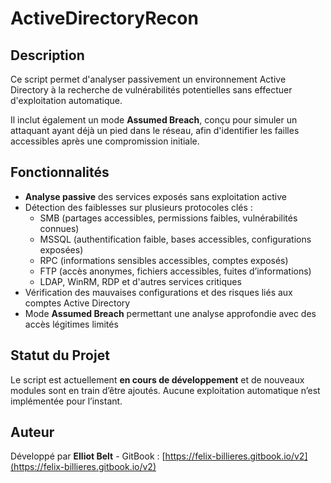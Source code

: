 # ActiveDirectoryRecon

## Description
Ce script permet d'analyser passivement un environnement Active Directory à la recherche de vulnérabilités potentielles sans effectuer d'exploitation automatique.

Il inclut également un mode **Assumed Breach**, conçu pour simuler un attaquant ayant déjà un pied dans le réseau, afin d'identifier les failles accessibles après une compromission initiale.

## Fonctionnalités
- **Analyse passive** des services exposés sans exploitation active
- Détection des faiblesses sur plusieurs protocoles clés :
  - SMB (partages accessibles, permissions faibles, vulnérabilités connues)
  - MSSQL (authentification faible, bases accessibles, configurations exposées)
  - RPC (informations sensibles accessibles, comptes exposés)
  - FTP (accès anonymes, fichiers accessibles, fuites d’informations)
  - LDAP, WinRM, RDP et d'autres services critiques
- Vérification des mauvaises configurations et des risques liés aux comptes Active Directory
- Mode **Assumed Breach** permettant une analyse approfondie avec des accès légitimes limités

## Statut du Projet
Le script est actuellement **en cours de développement** et de nouveaux modules sont en train d’être ajoutés. Aucune exploitation automatique n’est implémentée pour l’instant.

## Auteur
Développé par **Elliot Belt** - GitBook : [https://felix-billieres.gitbook.io/v2](https://felix-billieres.gitbook.io/v2)

